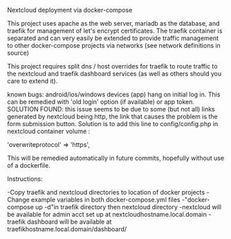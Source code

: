 Nextcloud deployment via docker-compose

This project uses apache as the web server, mariadb as the database, and traefik for management of let's encrypt certificates. 
The traefik container is separated and can very easily be extended to provide traffic management to other docker-compose projects via networks (see network definitions in source)

This project requires split dns / host overrides for traefik to route traffic to the nextcloud and traefik dashboard services (as well as others should you care to extend it). 


known bugs: android/ios/windows devices (app) hang on initial log in. This can be remedied with 'old login' option (if available) or app token. SOLUTION FOUND: this issue seems to be due to some (but not all) links generated by nextcloud being http, the link that causes the problem is the form submission button. Solution is to add this line to config/config.php in nextcloud container volume :

'overwriteprotocol' => 'https',

This will be remedied automatically in future commits, hopefully without use of a dockerfile.




Instructions:


-Copy traefik and nextcloud directories to location of docker projects
-Change example variables in both docker-compose.yml files
-"docker-compose up -d"in traefik directory then nextcloud directory
-nextcloud will be available for admin acct set up at nextcloudhostname.local.domain
-traefik dashboard will be available at traefikhostname.local.domain/dashboard/  